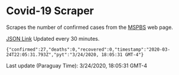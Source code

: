 # Covid-19 Scraper

Scrapes the number of confirmed cases from the [MSPBS](https://www.mspbs.gov.py/covid-19.php) web page.

[JSON Link](https://jmayalag.github.io/covid19-scrape/cases.json)
Updated every 30 minutes.
```
{"confirmed":27,"deaths":0,"recovered":0,"timestamp":"2020-03-24T22:05:31.793Z","pyt":"3/24/2020, 18:05:31 GMT-4"}
```
Last update (Paraguay Time): 3/24/2020, 18:05:31 GMT-4